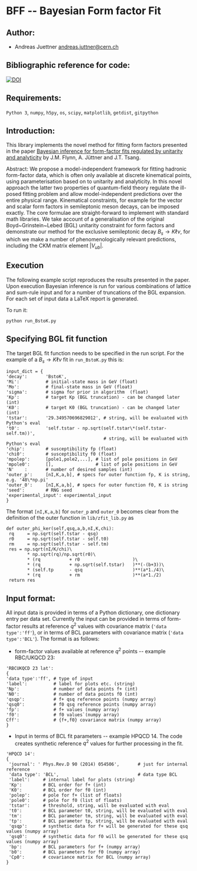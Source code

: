 # BFF -- Bayesian Form factor Fit

## Author:
 - Andreas Juettner    <andreas.juttner@cern.ch>

## Bibliographic reference for code:
[![DOI](https://zenodo.org/badge/623083004.svg)](https://zenodo.org/badge/latestdoi/623083004)

## Requirements:

```Python 3```, ```numpy```, ```h5py```, ```os```, ```scipy```, ```matplotlib```, ```getdist```, ```gitpython```

## Introduction:
This library implements the novel method for fitting form factors presented in the paper
[Bayesian inference for form-factor fits regulated by unitarity and analyticity](https://arxiv.org/abs/2303.11285)
by J.M. Flynn, A. Jüttner and J.T. Tsang. 

Abstract: We propose a model-independent framework for fitting hadronic form-factor data, which is often only available at discrete kinematical points, using parameterisation based on to unitarity and analyticity. In this novel approach the latter two properties of quantum-field theory regulate the ill-posed fitting problem and allow model-independent predictions over the entire physical range. Kinematical constraints, for example for the vector and scalar form factors in semileptonic meson decays, can be imposed exactly. The  core formulae are straight-forward to implement with standard math libraries. We take account of a generalisation of the original Boyd~Grinstein~Lebed (BGL) unitarity constraint for form factors and demonstrate our method for the exclusive semileptonic decay $B_s\to K \ell \nu$, for which we make a number of phenomenologically relevant predictions, including  the CKM matrix element $|V_{ub}|$.
 
## Execution
The following example script reproduces the results presented in the paper. Upon execution 
Bayesian inference is run for various combinations of lattice and sum-rule input and for
a number of truncations of the BGL expansion. For each set of input data a LaTeX report
is generated.

To run it:

```python run_BstoK.py```

## Specifying BGL fit function
The target BGL fit function needs to be specified in the run script. For the example of a $B_s\to K\ell\nu$ fit
in `run_BstoK.py` this is:
```
input_dict = {
'decay':       'BstoK',
'Mi':          # initial-state mass in GeV (float)
'Mo':          # final-state mass in GeV (float)
'sigma':       # sigma for prior in algorithm  (float)
'Kp':          # target Kp (BGL truncation) - can be changed later (int)
'K0':          # target K0 (BGL truncation) - can be changed later (int)
'tstar':       '29.349570696829012', # string, will be evaluated with Python's eval
't0':          'self.tstar - np.sqrt(self.tstar\*(self.tstar-self.tm))', 
                                     # string, will be evaluated with Python's eval
'chip':        # susceptibility fp (float)
'chi0':        # susceptibility f0 (float)
'mpolep':      [pole1,pole2,...], # list of pole positions in GeV
'mpole0':      [],                # list of pole positions in GeV
'N'    :       # number of desired samples (int)
'outer_p':     [nI,K,a,b], # specs for outer function fp, K is string, e.g. '48\*np.pi'
'outer_0':     [nI,K,a,b], # specs for outer function f0, K is string 
'seed':        # RNG seed
'experimental_input': experimental_input
}
```
The format `[nI,K,a,b]` for `outer_p` and `outer_0` becomes clear from the definition of the outer function in `lib/zfit_lib.py` as 
```
def outer_phi_ker(self,qsq,a,b,nI,K,chi):
 rq     = np.sqrt(self.tstar - qsq)
 r0     = np.sqrt(self.tstar - self.t0)
 rm     = np.sqrt(self.tstar - self.tm)
 res = np.sqrt(nI/K/chi)\
        * np.sqrt(rq)/np.sqrt(r0)\
        * (rq           + r0                    )\
        * (rq           + np.sqrt(self.tstar)   )**(-(b+3))\
        * (self.tp      - qsq                   )**(a*1./4)\
        * (rq           + rm                    )**(a*1./2)
 return res
```
## Input format:
All input data is provided in terms of a Python dictionary, one dictionary entry per data set.  Currently the input can be provided in terms of form-factor results at reference $q^2$ values with covariance matrix (`'data type':'ff'`), or in terms of BCL parameters with covariance matrix (`'data type':'BCL'`). The format is as follows:

- form-factor values available at reference $q^2$ points -- example RBC/UKQCD 23:
```
'RBCUKQCD 23 lat':
{
'data type':'ff', # type of input
'label':          # label for plots etc. (string)
'Np':             # number of data points f+ (int)
'N0':             # number of data points f0 (int)
'qsqp':	          # f+ qsq reference points (numpy array)
'qsq0':	          # f0 qsq reference points (numpy array)
'fp':             # f+ values (numpy array)
'f0':             # f0 values`(numpy array)
Cff':             # {f+,f0} covariance matrix (numpy array)
}
```

- Input in terms of BCL fit parameters -- example HPQCD 14. The code creates synthetic reference $q^2$ values for further processing in the fit.
```
'HPQCD 14':
{    
 'journal': ' Phys.Rev.D 90 (2014) 054506',       # just for internal reference
 'data type': 'BCL',                              # data type BCL    
 'label':     # internal label for plots (string)
 'Kp':        # BCL order for f+ (int)
 'K0':        # BCL order for f0 (int)
 'polep':     # pole for f+ (list of floats)
 'pole0':     # pole for f0 (list of floats)
 'tstar':     # threshold, string, will be evaluated with eval
 't0':        # BCL parameter t0, string, will be evaluated with eval
 'tm':        # BCL parameter tm, string, will be evaluated with eval
 'tp':        # BCL parameter tp, string, will be evaluated with eval
 'qsqp':      # synthetic data for f+ will be generated for these qsq values (numpy array)
 'qsq0':      # synthetic data for f0 will be generated for these qsq values (numpy array)
 'bp':        # BCL parameters for f+ (numpy array)
 'b0':        # BCL parameters for f0 (numpy array)
 'Cp0':       # covariance matrix for BCL (numpy array)
}
```
